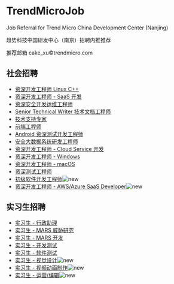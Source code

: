 # TrendMicroJob

Job Referral for Trend Micro China Development Center (Nanjing)

趋势科技中国研发中心（南京）招聘内推推荐

推荐邮箱 cake_xu©trendmicro.com


## 社会招聘

- [资深开发工程师 Linux C++](social/1.md)
- [资深开发工程师 - SaaS 开发](social/2.md)
- [资深安全开发运维工程师](social/3.md)
- [Senior Technical Writer 技术文档工程师](social/4.md)
- [技术支持专家](social/6.md)
- [前端工程师](social/7.md)
- [Android 资深测试开发工程师](social/8.md)
- [安全大数据系统研发工程师](social/9.md)
- [资深开发工程师 - Cloud Service 开发](social/10.md)
- [资深开发工程师 - Windows](social/11.md)
- [资深开发工程师 - macOS](social/12.md)
- [资深测试工程师](social/13.md)
- [初级软件开发工程师](social/14.md)![new](https://img.shields.io/badge/new-brightengreen)
- [资深开发工程师 - AWS/Azure SaaS Developer](social/15.md)![new](https://img.shields.io/badge/new-brightengreen)


## 实习生招聘

- [实习生 - 行政助理](intern/2.md)
- [实习生 - MARS 威胁研究](intern/3.md)
- [实习生 - MARS 开发](intern/4.md)
- [实习生 - 开发测试](intern/5.md)
- [实习生 - 软件测试](intern/6.md)
- [实习生 - 视觉设计](intern/7.md)![new](https://img.shields.io/badge/new-brightengreen)
- [实习生 - 视频动画制作](intern/8.md)![new](https://img.shields.io/badge/new-brightengreen)
- [实习生 - 运营/编辑](intern/9.md)![new](https://img.shields.io/badge/new-brightengreen)